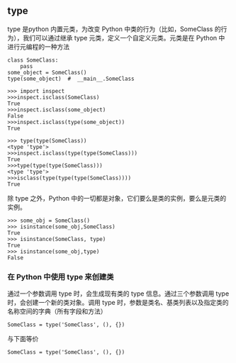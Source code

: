 ## type
type 是python 内置元类，为改变 Python 中类的行为（比如，SomeClass 的行为），我们可以通过继承 type 元类，定义一个自定义元类。元类是在 Python 中进行元编程的一种方法
```
class SomeClass:
    pass
some_object = SomeClass()
type(some_object)  #  __main__.SomeClass
```

```
>>> import inspect
>>>inspect.isclass(SomeClass)
True
>>>inspect.isclass(some_object)
False
>>>inspect.isclass(type(some_object))
True
```

```
>>> type(type(SomeClass))
<type 'type'>
>>>inspect.isclass(type(type(SomeClass)))
True
>>>type(type(type(SomeClass)))
<type 'type'>
>>>isclass(type(type(type(SomeClass))))
True
```

除 type 之外，Python 中的一切都是对象，它们要么是类的实例，要么是元类的实例。
```
>>> some_obj = SomeClass()
>>> isinstance(some_obj,SomeClass)
True
>>> isinstance(SomeClass, type)
True
>>> isinstance(some_obj,type)
False

```
### 在 Python 中使用 type 来创建类
通过一个参数调用 type 时，会生成现有类的 type 信息。通过三个参数调用 type 时，会创建一个新的类对象。调用 type 时，参数是类名、基类列表以及指定类的名称空间的字典（所有字段和方法）

```
SomeClass = type('SomeClass', (), {})
```
与下面等价
```
SomeClass = type('SomeClass', (), {})
```
